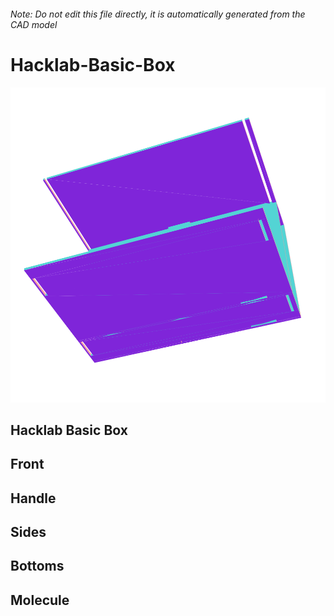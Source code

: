###### Note: Do not edit this file directly, it is automatically generated from the CAD model

# Hacklab-Basic-Box

![](/project.svg)

## Hacklab Basic Box


## Front


## Handle


## Sides


## Bottoms


## Molecule


